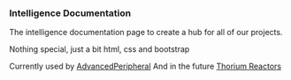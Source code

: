 ### Intelligence Documentation

The intelligence documentation page to create a hub for all of our projects.

Nothing special, just a bit html, css and bootstrap

Currently used by [AdvancedPeripheral](https://github.com/SirEndii/Advanced-Peripherals-Documentation?tab=coc-ov-file)
And in the future [Thorium Reactors](https://github.com/SirEndii/Advanced-Peripherals-Documentation?tab=coc-ov-file)
